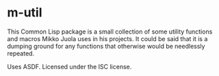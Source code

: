 m-util
======

This Common Lisp package is a small collection of some utility functions
and macros Mikko Juola uses in his projects. It could be said that it is a
dumping ground for any functions that otherwise would be needlessly
repeated.

Uses ASDF. Licensed under the ISC license.


